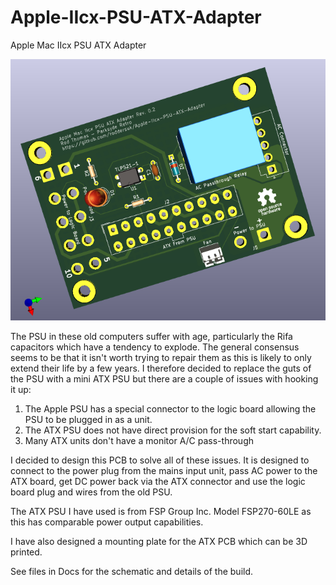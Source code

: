 # Apple-IIcx-PSU-ATX-Adapter
Apple Mac IIcx PSU ATX Adapter

![ATX Adapter PCB](/docs/PSU%20Adapter%202.png)
 
The PSU in these old computers suffer with age, particularly the Rifa capacitors which have a tendency to explode.
The general consensus seems to be that it isn't worth trying to repair them as this is likely to only extend their life by a few years.
I therefore decided to replace the guts of the PSU with a mini ATX PSU but there are a couple of issues with hooking it up:
1) The Apple PSU has a special connector to the logic board allowing the PSU to be plugged in as a unit.
2) The ATX PSU does not have direct provision for the soft start capability.
3) Many ATX units don't have a monitor A/C pass-through

I decided to design this PCB to solve all of these issues. It is designed to connect to the power plug from the mains input unit, pass AC power 
to the ATX board, get DC power back via the ATX connector and use the logic board plug and wires from the old PSU.

The ATX PSU I have used is from FSP Group Inc. Model FSP270-60LE as this has comparable power output capabilities.

I have also designed a mounting plate for the ATX PCB which can be 3D printed.

See files in Docs for the schematic and details of the build.
